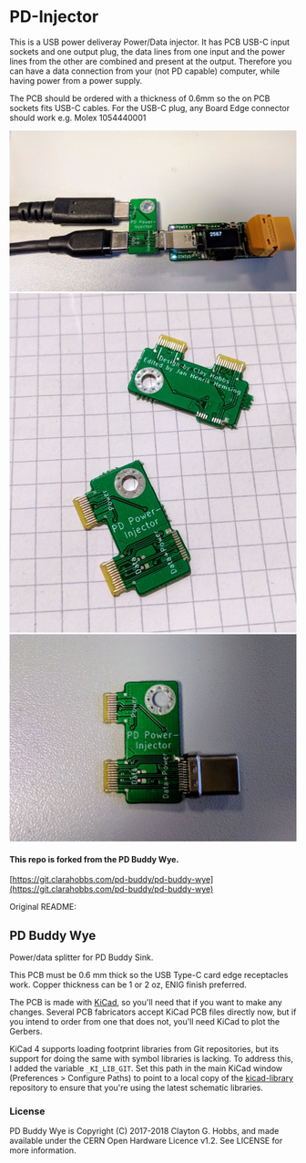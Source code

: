 # PD-Injector

This is a USB power deliveray Power/Data injector. It has PCB USB-C input sockets and one output plug, the data lines from one input and the power lines from the other are combined and present at the output. Therefore you can have a data connection from your (not PD capable) computer, while having power from a power supply. 

The PCB should be ordered with a thickness of 0.6mm so the on PCB sockets fits USB-C cables. For the USB-C plug, any Board Edge connector should work e.g. Molex 1054440001

![](/Images/d2fe4e0e-456e-404b-abce-1e8039c4b8b3.jpeg)
![](/Images/7aef8c37-7e13-416b-a2e1-c49216dc3331.jpeg)
![](/Images/6a3d6f61-20b1-4007-9d57-50b90662fb77.jpeg)


#### This repo is forked from the PD Buddy Wye.
[https://git.clarahobbs.com/pd-buddy/pd-buddy-wye](https://git.clarahobbs.com/pd-buddy/pd-buddy-wye)

Original README:

## PD Buddy Wye

Power/data splitter for PD Buddy Sink.

This PCB must be 0.6 mm thick so the USB Type-C card edge receptacles work.
Copper thickness can be 1 or 2 oz, ENIG finish preferred.

The PCB is made with [KiCad][], so you'll need that if you want to make any
changes.  Several PCB fabricators accept KiCad PCB files directly now, but if
you intend to order from one that does not, you'll need KiCad to plot the
Gerbers.

KiCad 4 supports loading footprint libraries from Git repositories, but its
support for doing the same with symbol libraries is lacking.  To address this,
I added the variable `_KI_LIB_GIT`.  Set this path in the main KiCad window
(Preferences > Configure Paths) to point to a local copy of the
[kicad-library][] repository to ensure that you're using the latest schematic
libraries.

[KiCad]: http://kicad-pcb.org/
[kicad-library]: https://github.com/KiCad/kicad-library/

### License

PD Buddy Wye is Copyright (C) 2017-2018 Clayton G. Hobbs, and made available
under the CERN Open Hardware Licence v1.2.  See LICENSE for more information.
